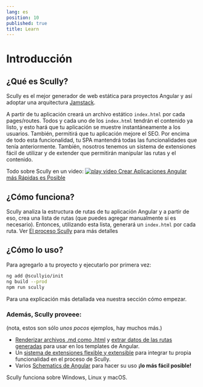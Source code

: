 ```yaml
---
lang: es
position: 10
published: true
title: Learn
---
```


# Introducción

## ¿Qué es Scully?

Scully es el mejor generador de web estática para proyectos Angular y así adoptar una arquitectura [Jamstack](https://jamstack.org/).

A partir de tu aplicación creará un archivo estático `index.html` por cada pages/routes. Todos y cada uno de los `index.html` tendrán el contenido ya listo, y esto hará que tu aplicación se muestre instantáneamente a los usuarios. También, permitirá que tu aplicación mejore el SEO. Por encima de todo esta funcionalidad, tu SPA mantendrá todas las funcionalidades que tenía anteriormente.
También, nosotros tenemos un sistema de extensiones fácil de utilizar y de extender que permitirán manipular las rutas y el contenido.

Todo sobre Scully en un video:
<a class="docs-icon-button" href="https://thinkster.io/tutorials/scully-webinar-building-the-fastest-angular-apps-possible">
<img src="/assets/img/icons/play-solid.svg" alt="play video"/>
Crear Aplicaciones Angular más Rápidas es Posible
</a>

## ¿Cómo funciona?

Scully analiza la estructura de rutas de tu aplicación Angular y a partir de eso, crea una lista de rutas (que puedes agregar manualmente si es necesario). Entonces, utilizando esta lista, generará un `index.html` por cada ruta. Ver [El proceso Scully](/docs/concepts/process) para más detalles

## ¿Cómo lo uso?

Para agregarlo a tu proyecto y ejecutarlo por primera vez:

```bash
ng add @scullyio/init
ng build --prod
npm run scully
```

Para una explicación más detallada vea nuestra sección cómo empezar.

### Además, Scully proveee:

(nota, estos son sólo _unos pocos_ ejemplos, hay muchos más.)

- [Renderizar archivos .md como .html](/docs/learn/create-a-blog/add-blog-support) y [extrar datos de las rutas generadas](/docs/learn/create-a-blog/use-blog-post-data-in-template) para usar en los templates de Angular.
- Un [sistema de extensiones flexible y extensible](/docs/Reference/plugins/overview) para integrar tu propia funcionalidad en el proceso de Scully.
- Varios [Schematics de Angular](/docs/Reference/schematics/create-scully-files-with-ng-add) para hacer su uso **¡lo más fácil posible!**

Scully funciona sobre Windows, Linux y macOS.
